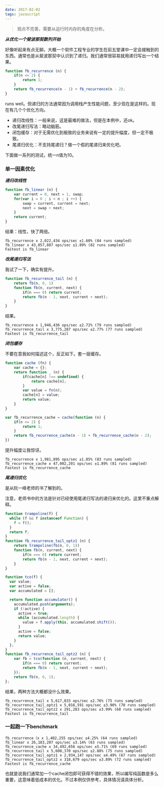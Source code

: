 ```yaml
---
date: 2017-02-02
tags: javascript
---
```


> 观点不完善，需要从运行时内存的角度在分析。

***从优化一个斐波那契数列开始***

好像听起来有点无聊。大概一个软件工程专业的学生在前五堂课中一定会接触到的东西。通常也是从斐波那契中认识到了递归。我们通常很容易就用递归写出一个结果。

```js
function fb_recurrence (n) {
    if(n <= 2) {
        return 1;
    }
    return fb_recurrence(n - 1) + fb_recurrence(n - 2);
}
```

runs well。但递归的方法通常因为调用栈产生性能问题，至少现在是这样的。现在有几个个优化方向。

- 递归改线性：一般来说，这是最难的做法，但是在本例中，还ok。
- 改尾递归写法：略动脑筋。
- 闭包缓存：对于无需优化到极致的业务来说有一定的提升幅度，但一定不极致。
- 尾递归优化：不支持尾递归？做一个假的尾递归来优化吧。

下面做一系列的测试，统一n值为10。

### 单一因素优化

***递归改线性***

```js
function fb_linear (n) {
    var current = 0, next = 1, swap;
    for(var i = 0 ; i < n ; i ++) {
        swap = current, current = next;
        next = swap + next;
    }
    return current;
}

```

结果：线性，快了两倍。

```
fb_recurrence x 2,022,434 ops/sec ±1.60% (84 runs sampled)
fb_linear x 43,057,887 ops/sec ±1.89% (82 runs sampled)
Fastest is fb_linear
```

***改尾递归写法***

我试了一下，确实有提升。

```js
function fb_recurrence_tail (n) {
    return fb(n, 0, 1)
    function fb(n, current, next) {
        if(n === 0) return current;
        return fb(n - 1, next, current + next);
    }
}
```

结果。

```
fb_recurrence x 1,946,436 ops/sec ±2.72% (79 runs sampled)
fb_recurrence_tail x 3,775,287 ops/sec ±2.77% (77 runs sampled)
Fastest is fb_recurrence_tail
```

***闭包缓存***

不要在意我如何描述这个，反正如下。套一层缓存。

```js
function cache (fn) {
    var cache = {};
    return function _ (n) {
        if(cache[n] !== undefined) {
            return cache[n];
        }
        var value = fn(n);
        cache[n] = value;
        return value;
    }
}

var fb_recurrence_cache = cache(function (n) {
    if(n <= 2) {
        return 1;
    }
    return fb_recurrence_cache(n - 1) + fb_recurrence_cache(n - 2);
})
```

提升幅度让我惊讶。

```
fb_recurrence x 1,981,895 ops/sec ±1.85% (83 runs sampled)
fb_recurrence_cache x 47,002,201 ops/sec ±1.89% (81 runs sampled)
Fastest is fb_recurrence_cache
```

***尾递归优化***

是从阮一峰老师的书了解到的。

注意，老师书中的方法是针对已经使用尾递归写法的递归来优化的。这里不重点解释。

```js
function trampoline(f) {
  while (f && f instanceof Function) {
    f = f();
  }
  return f;
}
function fb_recurrence_tail_optz1 (n) {
    return trampoline(fb(n, 0, 1))
    function fb(n, current, next) {
        if(n === 0) return current;
        return fb(n - 1, next, current + next);
    }
}

function tco(f) {
  var value;
  var active = false;
  var accumulated = [];

  return function accumulator() {
    accumulated.push(arguments);
    if (!active) {
      active = true;
      while (accumulated.length) {
        value = f.apply(this, accumulated.shift());
      }
      active = false;
      return value;
    }
  };
}
function fb_recurrence_tail_optz2 (n) {
    var fb = tco(function (n, current, next) {
        if(n === 0) return current;
        return fb(n - 1, next, current + next);
    });
    return fb(n, 0, 1);
};
```

结果，两种方法大概都没什么效果。

```
fb_recurrence_tail x 5,617,833 ops/sec ±2.76% (75 runs sampled)
fb_recurrence_tail_optz1 x 5,016,591 ops/sec ±3.90% (70 runs sampled)
fb_recurrence_tail_optz2 x 291,283 ops/sec ±3.99% (68 runs sampled)
Fastest is fb_recurrence_tail
```

### 一起跑一下benchmark


```
fb_recurrence（x x 1,402,255 ops/sec ±4.25% (64 runs sampled)
fb_linear x 26,183,207 ops/sec ±3.14% (63 runs sampled)
fb_recurrence_cache x 34,492,656 ops/sec ±5.71% (69 runs sampled)
fb_recurrence_tail x 5,600,370 ops/sec ±2.88% (75 runs sampled)
fb_recurrence_tail_optz1 x 2,934,147 ops/sec ±4.49% (67 runs sampled)
fb_recurrence_tail_optz2 x 318,679 ops/sec ±3.89% (72 runs sampled)
Fastest is fb_recurrence_cache
```

也就是说我们通常加一个cache闭包即可获得不错的效果，所以编写纯函数是多么重要，这意味着低成本的优化。不过本例仅供参考，具体情况请具体分析。